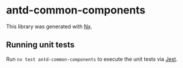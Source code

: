 # antd-common-components

This library was generated with [Nx](https://nx.dev).

## Running unit tests

Run `nx test antd-common-components` to execute the unit tests via [Jest](https://jestjs.io).
